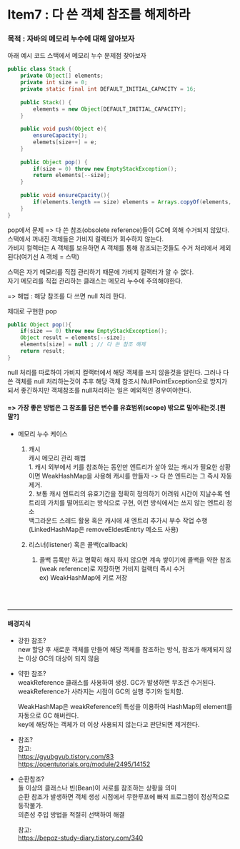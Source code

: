 # Item7 : 다 쓴 객체 참조를 해제하라

### 목적 : 자바의 메모리 누수에 대해 알아보자

아래 예시 코드 스택에서 메모리 누수 문제점 찾아보자
```java
public class Stack {
	private Object[] elements;
	private int size = 0;
	private static final int DEFAULT_INITIAL_CAPACITY = 16;
	
	public Stack() {
		elements = new Object[DEFAULT_INITIAL_CAPACITY];
	}
	
	public void push(Object e){
		ensureCapacity();
		elemets[size++] = e;
	}
	
	public Object pop() {
		if(size = 0) throw new EmptyStackException();
		return elements[--size];
	}
	
	public void ensureCpacity(){
		if(elements.length == size) elements = Arrays.copyOf(elements, 2 * size + 1);
	}
}
```

pop에서 문제 => 다 쓴 참조(obsolete reference)들이 GC에 의해 수거되지 않았다.  
스택에서 꺼내진 객체들은 가비지 컬렉터가 회수하지 않는다.  
가비지 컬렉터는 A 객체를 보유하면 A 객체를 통해 참조되는것들도 수거 처리에서 제외된다(여기선 A 객체 = 스택)  

스택은 자기 메모리를 직접 관리하기 때문에 가비지 컬랙터가 알 수 없다.  
자기 메모리를 직접 관리하는 클래스는 메모리 누수에 주의해야한다.  

=> 해법 : 해당 참조를 다 쓰면 null 처리 한다.

제대로 구현한 pop
```java
public Object pop(){
	if(size == 0) throw new EmptyStackException();
	Object result = elements[--size];
	elements[size] = null ; // 다 쓴 참조 해제
	return result;
}
```

null 처리를 따로하여 가비지 컬랙터에서 해당 객체를 쓰지 않을것을 알린다.
그러나 다 쓴 객체를 null 처리하는것이 추후 해당 객체 참조시 NullPointException으로 방지가 되서 좋긴하지만 객체참조를 null처리하는 일은 예외적인 경우여야한다.  
#### => 가장 좋은 방법은 그 참조를 담은 변수를 유효범위(scope) 밖으로 밀어내는것.[뭔말?]

* 메모리 누수 케이스
	1. 캐시  
		캐시 메모리 관리 해법  
			1. 캐시 외부에서 키를 참조하는 동안만 엔트리가 살아 있는 캐시가 필요한 상황이면 WeakHashMap을 사용해 캐시를 만들자 -> 다 쓴 엔트리는 그 즉시 자동 제거.  
			2. 보통 캐시 엔트리의 유효기간을 정확히 정의하기 어려워 시간이 지날수록 엔트리의 가치를 떨어뜨리는 방식으로 구현, 이런 방식에서는 쓰지 않는 엔트리 청소  
				백그라운드 스레드 활용 혹은 캐시에 새 엔트리 추가시 부수 작업 수행(LinkedHashMap은 removeEldestEntrty 메소드 사용)  
				
			
	2. 리스너(listener) 혹은 콜백(callback)  
		1. 콜백 등록만 하고 명확히 해지 하지 않으면 계속 쌓이기에 콜백을 약한 참조(weak reference)로 저장하면 가비지 컬랙터 즉시 수거  
			ex) WeakHashMap에 키로 저장  
		
<br>
<br>

---------------
#### 배경지식
	
* 강한 참조?  
	new 할당 후 새로운 객체를 만들어 해당 객체를 참조하는 방식, 참조가 해제되지 않는 이상 GC의 대상이 되지 않음  

* 약한 참조?  
	weakReference 클래스를 사용하여 생성. GC가 발생하면 무조건 수거된다.  
	weakReference가 사라지는 시점이 GC의 실행 주기와 일치함.  
	
	WeakHashMap은 weakReference의 특성을 이용하여 HashMap의 element를 자동으로 GC 해버린다.  
	key에 해당하는 객체가 더 이상 사용되지 않는다고 판단되면 제거한다.  

* 참조?  
	참고:  
	https://gyubgyub.tistory.com/83  
	https://opentutorials.org/module/2495/14152  

* 순환참조?  
	둘 이상의 클래스나 빈(Bean)이 서로를 참조하는 상황을 의미  
	순환 참조가 발생하면 객체 생성 시점에서 무한루프에 빠져 프로그램이 정상적으로 동작불가.  
	의존성 주입 방법을 적절히 선택하여 해결  

	참고:  
	https://bepoz-study-diary.tistory.com/340  
